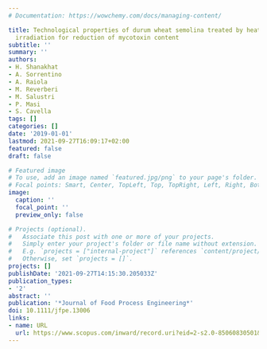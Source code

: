 ```yaml
---
# Documentation: https://wowchemy.com/docs/managing-content/

title: Technological properties of durum wheat semolina treated by heating and UV
  irradiation for reduction of mycotoxin content
subtitle: ''
summary: ''
authors:
- H. Shanakhat
- A. Sorrentino
- A. Raiola
- M. Reverberi
- M. Salustri
- P. Masi
- S. Cavella
tags: []
categories: []
date: '2019-01-01'
lastmod: 2021-09-27T16:09:17+02:00
featured: false
draft: false

# Featured image
# To use, add an image named `featured.jpg/png` to your page's folder.
# Focal points: Smart, Center, TopLeft, Top, TopRight, Left, Right, BottomLeft, Bottom, BottomRight.
image:
  caption: ''
  focal_point: ''
  preview_only: false

# Projects (optional).
#   Associate this post with one or more of your projects.
#   Simply enter your project's folder or file name without extension.
#   E.g. `projects = ["internal-project"]` references `content/project/deep-learning/index.md`.
#   Otherwise, set `projects = []`.
projects: []
publishDate: '2021-09-27T14:15:30.205033Z'
publication_types:
- '2'
abstract: ''
publication: '*Journal of Food Process Engineering*'
doi: 10.1111/jfpe.13006
links:
- name: URL
  url: https://www.scopus.com/inward/record.uri?eid=2-s2.0-85060830501&doi=10.1111%2fjfpe.13006&partnerID=40&md5=4de5ace46a270aad310313e48f42cceb
---
```

